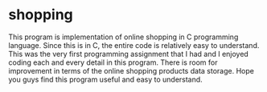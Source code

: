 # shopping
This program is implementation of online shopping in C programming language.
Since this is in C, the entire code is relatively easy to understand. 
This was the very first programming assignment that I had and I enjoyed coding each and every detail in this program.
There is room for improvement in terms of the online shopping products data storage.
Hope you guys find this program useful and easy to understand.
